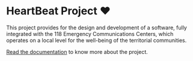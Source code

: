 # HeartBeat Project :heart:

This project provides for the design and development of a software, fully integrated with the 118 Emergency Communications Centers, which operates on a local level for the well-being of the territorial communities.

[Read the documentation](https://github.com/HeartBeat-SE/HeartBeat-SE-DTM) to know more about the project.


